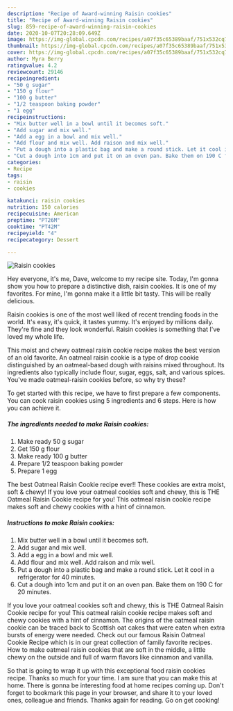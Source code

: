 ```yaml
---
description: "Recipe of Award-winning Raisin cookies"
title: "Recipe of Award-winning Raisin cookies"
slug: 859-recipe-of-award-winning-raisin-cookies
date: 2020-10-07T20:28:09.649Z
image: https://img-global.cpcdn.com/recipes/a07f35c65389baaf/751x532cq70/raisin-cookies-recipe-main-photo.jpg
thumbnail: https://img-global.cpcdn.com/recipes/a07f35c65389baaf/751x532cq70/raisin-cookies-recipe-main-photo.jpg
cover: https://img-global.cpcdn.com/recipes/a07f35c65389baaf/751x532cq70/raisin-cookies-recipe-main-photo.jpg
author: Myra Berry
ratingvalue: 4.2
reviewcount: 29146
recipeingredient:
- "50 g sugar"
- "150 g flour"
- "100 g butter"
- "1/2 teaspoon baking powder"
- "1 egg"
recipeinstructions:
- "Mix butter well in a bowl until it becomes soft."
- "Add sugar and mix well."
- "Add a egg in a bowl and mix well."
- "Add flour and mix well. Add raison and mix well."
- "Put a dough into a plastic bag and make a round stick. Let it cool in a refrigerator for 40 minutes."
- "Cut a dough into 1cm and put it on an oven pan. Bake them on 190 C for 20 minutes."
categories:
- Recipe
tags:
- raisin
- cookies

katakunci: raisin cookies 
nutrition: 150 calories
recipecuisine: American
preptime: "PT26M"
cooktime: "PT42M"
recipeyield: "4"
recipecategory: Dessert

---
```



![Raisin cookies](https://img-global.cpcdn.com/recipes/a07f35c65389baaf/751x532cq70/raisin-cookies-recipe-main-photo.jpg)

Hey everyone, it's me, Dave, welcome to my recipe site. Today, I'm gonna show you how to prepare a distinctive dish, raisin cookies. It is one of my favorites. For mine, I'm gonna make it a little bit tasty. This will be really delicious.

Raisin cookies is one of the most well liked of recent trending foods in the world. It's easy, it's quick, it tastes yummy. It's enjoyed by millions daily. They're fine and they look wonderful. Raisin cookies is something that I've loved my whole life.

This moist and chewy oatmeal raisin cookie recipe makes the best version of an old favorite. An oatmeal raisin cookie is a type of drop cookie distinguished by an oatmeal-based dough with raisins mixed throughout. Its ingredients also typically include flour, sugar, eggs, salt, and various spices. You&#39;ve made oatmeal-raisin cookies before, so why try these?


To get started with this recipe, we have to first prepare a few components. You can cook raisin cookies using 5 ingredients and 6 steps. Here is how you can achieve it.

<!--inarticleads1-->

##### The ingredients needed to make Raisin cookies:

1. Make ready 50 g sugar
1. Get 150 g flour
1. Make ready 100 g butter
1. Prepare 1/2 teaspoon baking powder
1. Prepare 1 egg


The best Oatmeal Raisin Cookie recipe ever!! These cookies are extra moist, soft &amp; chewy! If you love your oatmeal cookies soft and chewy, this is THE Oatmeal Raisin Cookie recipe for you! This oatmeal raisin cookie recipe makes soft and chewy cookies with a hint of cinnamon. 

<!--inarticleads2-->

##### Instructions to make Raisin cookies:

1. Mix butter well in a bowl until it becomes soft.
1. Add sugar and mix well.
1. Add a egg in a bowl and mix well.
1. Add flour and mix well. Add raison and mix well.
1. Put a dough into a plastic bag and make a round stick. Let it cool in a refrigerator for 40 minutes.
1. Cut a dough into 1cm and put it on an oven pan. Bake them on 190 C for 20 minutes.


If you love your oatmeal cookies soft and chewy, this is THE Oatmeal Raisin Cookie recipe for you! This oatmeal raisin cookie recipe makes soft and chewy cookies with a hint of cinnamon. The origins of the oatmeal raisin cookie can be traced back to Scottish oat cakes that were eaten when extra bursts of energy were needed. Check out our famous Raisin Oatmeal Cookie Recipe which is in our great collection of family favorite recipes. How to make oatmeal raisin cookies that are soft in the middle, a little chewy on the outside and full of warm flavors like cinnamon and vanilla. 

So that is going to wrap it up with this exceptional food raisin cookies recipe. Thanks so much for your time. I am sure that you can make this at home. There is gonna be interesting food at home recipes coming up. Don't forget to bookmark this page in your browser, and share it to your loved ones, colleague and friends. Thanks again for reading. Go on get cooking!
